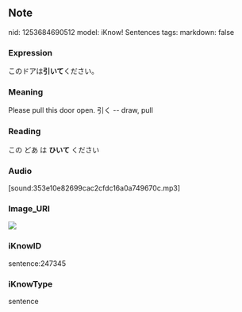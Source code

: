 ## Note
nid: 1253684690512
model: iKnow! Sentences
tags: 
markdown: false

### Expression
このドアは<b>引いて</b>ください。

### Meaning
Please pull this door open.
引く -- draw, pull

### Reading
この どあ は <b>ひいて</b> ください

### Audio
[sound:353e10e82699cac2cfdc16a0a749670c.mp3]

### Image_URI
<img src="fddd49a6b4da2023520121e6d360cf86.jpg">

### iKnowID
sentence:247345

### iKnowType
sentence
